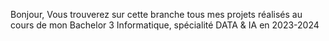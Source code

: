 Bonjour,
Vous trouverez sur cette branche tous mes projets réalisés au cours de mon Bachelor 3 Informatique, spécialité DATA & IA en 2023-2024
